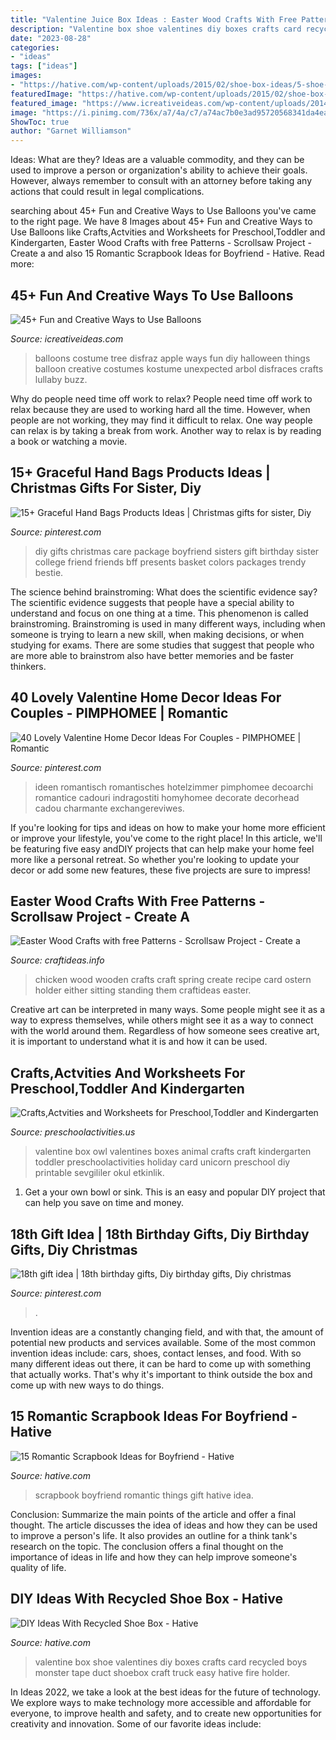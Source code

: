 ```yaml
---
title: "Valentine Juice Box Ideas : Easter Wood Crafts With Free Patterns"
description: "Valentine box shoe valentines diy boxes crafts card recycled boys monster tape duct shoebox craft truck easy hative fire holder"
date: "2023-08-28"
categories:
- "ideas"
tags: ["ideas"]
images:
- "https://hative.com/wp-content/uploads/2015/02/shoe-box-ideas/5-shoe-box-craft-ideas.jpg"
featuredImage: "https://hative.com/wp-content/uploads/2015/02/shoe-box-ideas/5-shoe-box-craft-ideas.jpg"
featured_image: "https://www.icreativeideas.com/wp-content/uploads/2014/06/balloon21.jpg"
image: "https://i.pinimg.com/736x/a7/4a/c7/a74ac7b0e3ad95720568341da4eacc73.jpg"
ShowToc: true
author: "Garnet Williamson"
---
```



Ideas: What are they?
Ideas are a valuable commodity, and they can be used to improve a person or organization's ability to achieve their goals. However, always remember to consult with an attorney before taking any actions that could result in legal complications.

	

		
searching about 45+ Fun and Creative Ways to Use Balloons you've came to the right page. We have 8 Images about 45+ Fun and Creative Ways to Use Balloons like Crafts,Actvities and Worksheets for Preschool,Toddler and Kindergarten, Easter Wood Crafts with free Patterns - Scrollsaw Project - Create a and also 15 Romantic Scrapbook Ideas for Boyfriend - Hative. Read more:
		
    
## 45+ Fun And Creative Ways To Use Balloons

<img loading=lazy src="https://www.icreativeideas.com/wp-content/uploads/2014/06/balloon21.jpg" onerror="this.onerror=null;this.src='https://tse4.mm.bing.net/th?id=OIP.nIgLIjU0L7lx-ja2x44L0QHaLC&amp;pid=15.1';" alt="45+ Fun and Creative Ways to Use Balloons">

_Source: icreativeideas.com_

>balloons costume tree disfraz apple ways fun diy halloween things balloon creative costumes kostume unexpected arbol disfraces crafts lullaby buzz. 

	

Why do people need time off work to relax?
People need time off work to relax because they are used to working hard all the time. However, when people are not working, they may find it difficult to relax. One way people can relax is by taking a break from work. Another way to relax is by reading a book or watching a movie.

    
## 15+ Graceful Hand Bags Products Ideas | Christmas Gifts For Sister, Diy

<img loading=lazy src="https://i.pinimg.com/736x/48/92/54/489254ff5de236e9cc351d4bf935031b.jpg" onerror="this.onerror=null;this.src='https://tse1.mm.bing.net/th?id=OIP.N9RZuqh52Wr5S0JVEat0fAAAAA&amp;pid=15.1';" alt="15+ Graceful Hand Bags Products Ideas | Christmas gifts for sister, Diy">

_Source: pinterest.com_

>diy gifts christmas care package boyfriend sisters gift birthday sister college friend friends bff presents basket colors packages trendy bestie. 

	

The science behind brainstroming: What does the scientific evidence say?
The scientific evidence suggests that people have a special ability to understand and focus on one thing at a time. This phenomenon is called brainstroming. Brainstroming is used in many different ways, including when someone is trying to learn a new skill, when making decisions, or when studying for exams. There are some studies that suggest that people who are more able to brainstrom also have better memories and be faster thinkers.

    
## 40 Lovely Valentine Home Decor Ideas For Couples - PIMPHOMEE | Romantic

<img loading=lazy src="https://i.pinimg.com/736x/80/a3/86/80a3862763f545c28ccdf594e3c523f9.jpg" onerror="this.onerror=null;this.src='https://tse1.mm.bing.net/th?id=OIP.aL1EZN7fSgQAwdLXYUyNVQHaFI&amp;pid=15.1';" alt="40 Lovely Valentine Home Decor Ideas For Couples - PIMPHOMEE | Romantic">

_Source: pinterest.com_

>ideen romantisch romantisches hotelzimmer pimphomee decoarchi romantice cadouri indragostiti homyhomee decorate decorhead cadou charmante exchangereviwes. 

	

If you're looking for tips and ideas on how to make your home more efficient or improve your lifestyle, you've come to the right place! In this article, we'll be featuring five easy andDIY projects that can help make your home feel more like a personal retreat. So whether you're looking to update your decor or add some new features, these five projects are sure to impress!

    
## Easter Wood Crafts With Free Patterns - Scrollsaw Project - Create A

<img loading=lazy src="http://www.craftideas.info/assets/images/Wood_Crafts_for_Spring_-_Wooden_Chicken.jpg" onerror="this.onerror=null;this.src='https://tse3.mm.bing.net/th?id=OIP._1F7q616kD_fg2MO3UdiPQAAAA&amp;pid=15.1';" alt="Easter Wood Crafts with free Patterns - Scrollsaw Project - Create a">

_Source: craftideas.info_

>chicken wood wooden crafts craft spring create recipe card ostern holder either sitting standing them craftideas easter. 

	

Creative art can be interpreted in many ways. Some people might see it as a way to express themselves, while others might see it as a way to connect with the world around them. Regardless of how someone sees creative art, it is important to understand what it is and how it can be used.

    
## Crafts,Actvities And Worksheets For Preschool,Toddler And Kindergarten

<img loading=lazy src="http://www.preschoolactivities.us/wp-content/uploads/2015/01/Owl-Valentine-box.jpg" onerror="this.onerror=null;this.src='https://tse2.mm.bing.net/th?id=OIP.hxjBcHwISg2wxhAXaiLuNAHaJ3&amp;pid=15.1';" alt="Crafts,Actvities and Worksheets for Preschool,Toddler and Kindergarten">

_Source: preschoolactivities.us_

>valentine box owl valentines boxes animal crafts craft kindergarten toddler preschoolactivities holiday card unicorn preschool diy printable sevgililer okul etkinlik. 

	

1. Get a your own bowl or sink. This is an easy and popular DIY project that can help you save on time and money.

    
## 18th Gift Idea | 18th Birthday Gifts, Diy Birthday Gifts, Diy Christmas

<img loading=lazy src="https://i.pinimg.com/736x/a7/4a/c7/a74ac7b0e3ad95720568341da4eacc73.jpg" onerror="this.onerror=null;this.src='https://tse3.mm.bing.net/th?id=OIP.Ft_LFEuzb0nPEaT9phtqlAHaNK&amp;pid=15.1';" alt="18th gift idea | 18th birthday gifts, Diy birthday gifts, Diy christmas">

_Source: pinterest.com_

>. 

	

Invention ideas are a constantly changing field, and with that, the amount of potential new products and services available. Some of the most common invention ideas include: cars, shoes, contact lenses, and food. With so many different ideas out there, it can be hard to come up with something that actually works. That's why it's important to think outside the box and come up with new ways to do things.

    
## 15 Romantic Scrapbook Ideas For Boyfriend - Hative

<img loading=lazy src="https://hative.com/wp-content/uploads/2014/06/scrapbook-ideas-for-boyfriend/15-scrapbook-ideas-for-lovers.jpg" onerror="this.onerror=null;this.src='https://tse2.mm.bing.net/th?id=OIP.yVe2dgRCo143V2Jw0D_N3AHaHa&amp;pid=15.1';" alt="15 Romantic Scrapbook Ideas for Boyfriend - Hative">

_Source: hative.com_

>scrapbook boyfriend romantic things gift hative idea. 

	

Conclusion: Summarize the main points of the article and offer a final thought.
The article discusses the idea of ideas and how they can be used to improve a person's life. It also provides an outline for a think tank's research on the topic. The conclusion offers a final thought on the importance of ideas in life and how they can help improve someone's quality of life.

    
## DIY Ideas With Recycled Shoe Box - Hative

<img loading=lazy src="https://hative.com/wp-content/uploads/2015/02/shoe-box-ideas/5-shoe-box-craft-ideas.jpg" onerror="this.onerror=null;this.src='https://tse2.mm.bing.net/th?id=OIP.Lw8W__K7H1Ke0S7GGiLaPgHaPu&amp;pid=15.1';" alt="DIY Ideas With Recycled Shoe Box - Hative">

_Source: hative.com_

>valentine box shoe valentines diy boxes crafts card recycled boys monster tape duct shoebox craft truck easy hative fire holder. 

	

In Ideas 2022, we take a look at the best ideas for the future of technology. We explore ways to make technology more accessible and affordable for everyone, to improve health and safety, and to create new opportunities for creativity and innovation. Some of our favorite ideas include: 


